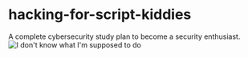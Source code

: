# hacking-for-script-kiddies
A complete cybersecurity study plan to become a security enthusiast.
![I don't know what I'm supposed to do](https://i.pinimg.com/originals/6e/3b/9d/6e3b9d51461add09fd38c50f43ab7f2c.gif)
